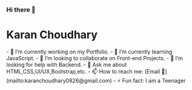 ### Hi there 👋

<!--
**xKaran/xKaran** is a ✨ _special_ ✨ repository because its `README.md` (this file) appears on your GitHub profile.
-->
<h1>Karan Choudhary</h1>
- 🔭 I’m currently working on my Portfolio.
- 🌱 I’m currently learning JavaScript.
- 👯 I’m looking to collaborate on Front-end Projects.
- 🤔 I’m looking for help with Backend.
- 💬 Ask me about HTML,CSS,UI/UX,Bootstrap,etc.
- 📫 How to reach me: [Email 📧](mailto:karanchoudhary0826@gmail.com) 
- ⚡ Fun fact: I am a Teenager
